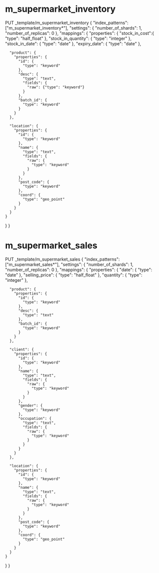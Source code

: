 
# m_supermarket_inventory
PUT _template/m_supermarket_inventory
{
  "index_patterns": ["m_supermarket_inventory*"],
  "settings": {
    "number_of_shards": 1,
    "number_of_replicas": 0
  },
  "mappings": {
    "properties": {
      "stock_in_cost":{
        "type": "half_float"
      },
      "stock_in_quantity": {
        "type": "integer"
      },
      "stock_in_date": {
        "type": "date"
      },
      "expiry_date": {
        "type": "date"
      },
      
      "product": {
        "properties": {
          "id": {
            "type": "keyword"
          },
          "desc": {
            "type": "text",
            "fields": {
              "raw": {"type": "keyword"}
            }
          },
          "batch_id": {
            "type": "keyword"
          }
        }
      },
      
      "location": {
        "properties": {
          "id": {
            "type": "keyword"
          },
          "name": {
            "type": "text",
            "fields": {
              "raw": {
                "type": "keyword"
              }
            }
          },
          "post_code": {
            "type": "keyword"
          },
          "coord": {
            "type": "geo_point"
          }
        }
      }
    }
  }
}

# m_supermarket_sales
PUT _template/m_supermarket_sales
{
  "index_patterns": ["m_supermarket_sales*"],
  "settings": {
    "number_of_shards": 1,
    "number_of_replicas": 0
  },
  "mappings": {
    "properties": {
      "date": {
        "type": "date"
      },
      "selling_price": {
        "type": "half_float"
      },
      "quantity": {
        "type": "integer"
      },
      
      "product": {
        "properties": {
          "id": {
            "type": "keyword"
          },
          "desc": {
            "type": "text"
          },
          "batch_id": {
            "type": "keyword"
          }
        }
      },
      
      "client": {
        "properties": {
          "id": {
            "type": "keyword"
          },
          "name": {
            "type": "text",
            "fields": {
              "raw": {
                "type": "keyword"
              }
            }
          },
          "gender": {
            "type": "keyword"
          },
          "occupation": {
            "type": "text",
            "fields": {
              "raw": {
                "type": "keyword"
              }
            }
          }
        }
      },
      
      "location": {
        "properties": {
          "id": {
            "type": "keyword"
          },
          "name": {
            "type": "text",
            "fields": {
              "raw": {
                "type": "keyword"
              }
            }
          },
          "post_code": {
            "type": "keyword"
          },
          "coord": {
            "type": "geo_point"
          }
        }
      }
    }
  }
}